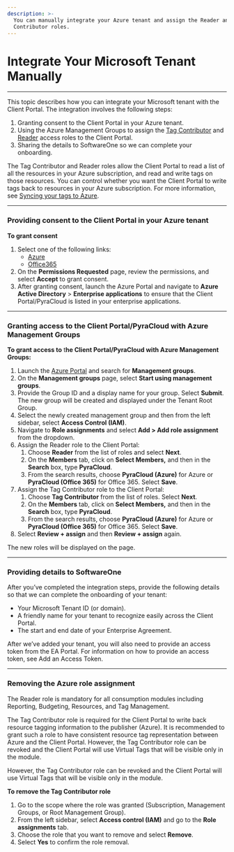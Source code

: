 ```yaml
---
description: >-
  You can manually integrate your Azure tenant and assign the Reader and Tag
  Contributor roles.
---
```


# Integrate Your Microsoft Tenant Manually

***

This topic describes how you can integrate your Microsoft tenant with the Client Portal. The integration involves the following steps:

1. Granting consent to the Client Portal in your Azure tenant.
2. Using the Azure Management Groups to assign the [Tag Contributor](https://learn.microsoft.com/en-us/azure/role-based-access-control/built-in-roles#tag-contributor) and [Reader](https://learn.microsoft.com/en-us/azure/role-based-access-control/built-in-roles#reader) access roles to the Client Portal.
3. Sharing the details to SoftwareOne so we can complete your onboarding.

The Tag Contributor and Reader roles allow the Client Portal to read a list of all the resources in your Azure subscription, and read and write tags on those resources. You can control whether you want the Client Portal to write tags back to resources in your Azure subscription. For more information, see [Syncing your tags to Azure](activate-an-azure-ea-or-mpsa-account.md#syncing-your-tags-to-azure).

***

### Providing consent to the Client Portal in your Azure tenant <a href="#providing-consent-to-pyracloud-in-your-azure-tenant" id="providing-consent-to-pyracloud-in-your-azure-tenant"></a>

**To grant consent**

1. Select one of the following links:
   * [Azure](https://login.microsoftonline.com/common/oauth2/authorize?response\_type=code\&client\_id=2a4807a4-d9e4-457d-b32f-a455e0d3662a\&prompt=consent\&redirect\_uri=https://www.softwareone.com/)
   * [Office365](https://login.microsoftonline.com/common/oauth2/authorize?response\_type=code\&client\_id=3f18953a-acbf-48cf-b485-06e451411aef\&prompt=consent\&redirect\_uri=https://www.softwareone.com/)
2. On the **Permissions Requested** page, review the permissions, and select **Accept** to grant consent.
3. After granting consent, launch the Azure Portal and navigate to **Azure Active Directory** > **Enterprise applications** to ensure that the Client Portal/PyraCloud is listed in your enterprise applications.

***

### Granting access to the Client Portal/PyraCloud with Azure Management Groups <a href="#granting-access-to-pyracloud-with-azure-management-groups" id="granting-access-to-pyracloud-with-azure-management-groups"></a>

**To grant access to** t**he Client Portal/PyraCloud with Azure Management Groups:**

1. Launch the [Azure Portal](https://portal.azure.com/) and search for **Management groups**.
2. On the **Management groups** page, select **Start using management groups**.
3. Provide the Group ID and a display name for your group. Select **Submit**. The new group will be created and displayed under the Tenant Root Group.
4. Select the newly created management group and then from the left sidebar, select **Access Control (IAM)**.
5. Navigate to **Role assignments** and select **Add > Add role assignment** from the dropdown.
6. Assign the Reader role to the Client Portal:
   1. Choose **Reader** from the list of roles and select **Next**.
   2. On the **Members** tab, click on **Select Members,** and then in the **Search** box, type **PyraCloud**.
   3. From the search results, choose **PyraCloud (Azure)** for Azure or **PyraCloud (Office 365)** for Office 365. Select **Save**.
7. Assign the Tag Contributor role to the Client Portal:
   1. Choose **Tag Contributor** from the list of roles. Select **Next**.
   2. On the **Members** tab, click on **Select Members,** and then in the **Search** box, type **PyraCloud**.
   3. From the search results, choose **PyraCloud (Azure)** for Azure or **PyraCloud (Office 365)** for Office 365. Select **Save**.
8. Select **Review + assign** and then **Review + assign** again.

The new roles will be displayed on the page.

***

### Providing details to SoftwareOne <a href="#providing-details-to-softwareone" id="providing-details-to-softwareone"></a>

After you’ve completed the integration steps, provide the following details so that we can complete the onboarding of your tenant:

* Your Microsoft Tenant ID (or domain).
* A friendly name for your tenant to recognize easily across the Client Portal.
* The start and end date of your Enterprise Agreement.

After we’ve added your tenant, you will also need to provide an access token from the EA Portal. For information on how to provide an access token, see Add an Access Token.

***

### Removing the Azure role assignment <a href="#removing-the-azure-role-assignment" id="removing-the-azure-role-assignment"></a>

The Reader role is mandatory for all consumption modules including Reporting, Budgeting, Resources, and Tag Management.

The Tag Contributor role is required for the Client Portal to write back resource tagging information to the publisher (Azure). It is recommended to grant such a role to have consistent resource tag representation between Azure and the Client Portal. However, the Tag Contributor role can be revoked and the Client Portal will use Virtual Tags that will be visible only in the module.

However, the Tag Contributor role can be revoked and the Client Portal will use Virtual Tags that will be visible only in the module.

**To remove the Tag Contributor role**

1. Go to the scope where the role was granted (Subscription, Management Groups, or Root Management Group).
2. From the left sidebar, select **Access control (IAM)** and go to the **Role assignments** tab.
3. Choose the role that you want to remove and select **Remove**.
4. Select **Yes** to confirm the role removal.
